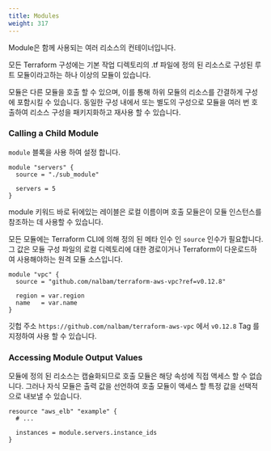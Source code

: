 ```yaml
---
title: Modules
weight: 317
---
```


Module은 함께 사용되는 여러 리소스의 컨테이너입니다.

모든 Terraform 구성에는 기본 작업 디렉토리의 .tf 파일에 정의 된 리소스로 구성된 루트 모듈이라고하는 하나 이상의 모듈이 있습니다.

모듈은 다른 모듈을 호출 할 수 있으며, 이를 통해 하위 모듈의 리소스를 간결하게 구성에 포함시킬 수 있습니다. 동일한 구성 내에서 또는 별도의 구성으로 모듈을 여러 번 호출하여 리소스 구성을 패키지화하고 재사용 할 수 있습니다.

### Calling a Child Module

`module` 블록을 사용 하여 설정 합니다.

```hcl
module "servers" {
  source = "./sub_module"

  servers = 5
}
```

module 키워드 바로 뒤에있는 레이블은 로컬 이름이며 호출 모듈은이 모듈 인스턴스를 참조하는 데 사용할 수 있습니다.

모든 모듈에는 Terraform CLI에 의해 정의 된 메타 인수 인 `source` 인수가 필요합니다. 그 값은 모듈 구성 파일의 로컬 디렉토리에 대한 경로이거나 Terraform이 다운로드하여 사용해야하는 원격 모듈 소스입니다.

```hcl
module "vpc" {
  source = "github.com/nalbam/terraform-aws-vpc?ref=v0.12.8"

  region = var.region
  name   = var.name
}
```

깃헙 주소 `https://github.com/nalbam/terraform-aws-vpc` 에서 `v0.12.8` Tag 를 지정하여 사용 할 수 있습니다.

### Accessing Module Output Values

모듈에 정의 된 리소스는 캡슐화되므로 호출 모듈은 해당 속성에 직접 액세스 할 수 없습니다. 그러나 자식 모듈은 출력 값을 선언하여 호출 모듈이 액세스 할 특정 값을 선택적으로 내보낼 수 있습니다.

```hcl
resource "aws_elb" "example" {
  # ...

  instances = module.servers.instance_ids
}
```
